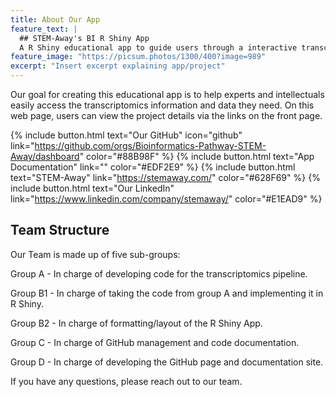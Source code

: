```yaml
---
title: About Our App
feature_text: |
  ## STEM-Away's BI R Shiny App
  A R Shiny educational app to guide users through a interactive transcriptomics pipeline
feature_image: "https://picsum.photos/1300/400?image=989"
excerpt: "Insert excerpt explaining app/project"
---
```


Our goal for creating this educational app is to help experts and intellectuals easily access the transcriptomics information and data they need. On this web page, users can view the project details via the links on the front page.

{% include button.html text="Our GitHub" icon="github" link="https://github.com/orgs/Bioinformatics-Pathway-STEM-Away/dashboard" color="#88B98F" %} {% include button.html text="App Documentation" link="" color="#EDF2E9" %} {% include button.html text="STEM-Away"  link="https://stemaway.com/" color="#628F69" %} {% include button.html text="Our LinkedIn" link="https://www.linkedin.com/company/stemaway/" color="#E1EAD9" %}

## Team Structure

Our Team is made up of five sub-groups:

Group A - In charge of developing code for the transcriptomics pipeline.

Group B1 - In charge of taking the code from group A and implementing it in R Shiny.

Group B2 - In charge of formatting/layout of the R Shiny App.

Group C - In charge of GitHub management and code documentation.

Group D - In charge of developing the GitHub page and documentation site. 

If you have any questions, please reach out to our team.

